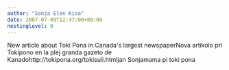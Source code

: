 ```yaml
---
author: "Sonja Elen Kisa"
date: 2007-07-09T12:47:00+00:00
nestinglevel: 0
---
```

New article about Toki Pona in Canada's largest newspaperNova artikolo pri Tokipono en la plej granda gazeto de Kanadohttp://tokipona.org/tokisuli.htmljan Sonjamama pi toki pona
